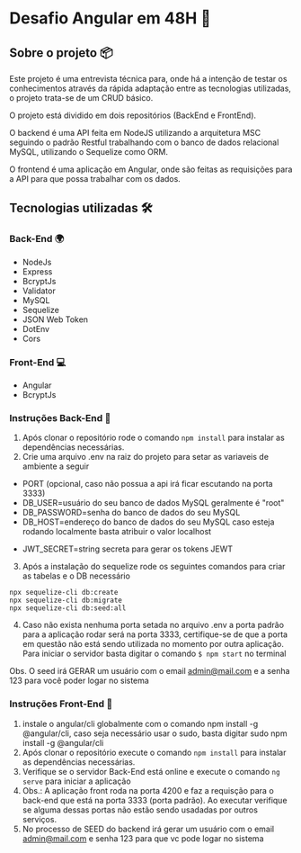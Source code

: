 # Desafio Angular em 48H :rocket:

## Sobre o projeto :package:
Este projeto é uma entrevista técnica para, onde há a intenção de testar os conhecimentos através da rápida adaptação entre as tecnologias utilizadas, o projeto trata-se de um CRUD básico.

O projeto está dividido em dois repositórios (BackEnd e FrontEnd).

O backend é uma API feita em NodeJS utilizando a arquitetura MSC seguindo o padrão Restful trabalhando com o banco de dados relacional MySQL, utilizando o Sequelize como ORM.

O frontend é uma aplicação em Angular, onde são feitas as requisições para a API para que possa trabalhar com os dados.


## Tecnologias utilizadas :hammer_and_wrench:
### Back-End :earth_africa:
- NodeJs
- Express
- BcryptJs
- Validator 
- MySQL
- Sequelize
- JSON Web Token
- DotEnv
- Cors

### Front-End :computer:
- Angular
- BcryptJs


### Instruções Back-End :scroll:
1. Após clonar o repositório rode o comando `npm install` para instalar as dependências necessárias.
2. Crie uma arquivo .env na raiz do projeto para setar as variaveis de ambiente a seguir
+ PORT (opcional, caso não possua a api irá ficar escutando na porta 3333)
+ DB_USER=usuário do seu banco de dados MySQL geralmente é "root"
+ DB_PASSWORD=senha do banco de dados do seu MySQL
+ DB_HOST=endereço do banco de dados do seu MySQL caso esteja rodando localmente basta atribuir o valor localhost
* JWT_SECRET=string secreta para gerar os tokens JEWT
3. Após a instalação do sequelize rode os seguintes comandos para criar as tabelas e o DB necessário 
```
npx sequelize-cli db:create
npx sequelize-cli db:migrate
npx sequelize-cli db:seed:all
```
4. Caso não exista nenhuma porta setada no arquivo .env a porta padrão para a aplicação rodar será na porta 3333, certifique-se de que a porta em questão não está sendo utilizada no momento por outra aplicação. Para iniciar o servidor basta digitar o comando `$ npm start` no terminal

Obs. O seed irá GERAR um usuário com o email admin@mail.com e a senha 123 para você poder logar no sistema

### Instruções Front-End :scroll:
1. instale o angular/cli globalmente com o comando npm install -g @angular/cli, caso seja necessário usar o sudo, basta digitar sudo npm install -g @angular/cli
2. Após clonar o repositório execute o comando `npm install` para instalar as dependências necessárias.
3. Verifique se o servidor Back-End está online e execute o comando `ng serve` para iniciar a aplicação
4. Obs.: A aplicação front roda na porta 4200 e faz a requisção para o back-end que está na porta 3333 (porta padrão). Ao executar verifique se alguma dessas portas não estão sendo usadadas por outros serviços.
5. No processo de SEED do backend irá gerar um usuário com o email admin@mail.com e senha 123 para que vc pode logar no sistema
